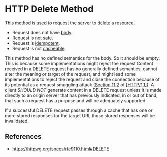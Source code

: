# HTTP Delete Method

This method is used to request the server to delete a resource.

- Request does not have [body](/http/body).
- Request is not [safe](/http/requests/safe).
- Request is [idempotent](/http/requests/idempotent).
- Request is not [cacheable](/http/requests/cacheable).

This method has no defined semantics for the body. So it should be empty. This is because some implementations might reject the request
Content received in a DELETE request has no generally defined semantics, cannot alter the meaning or target of the request, and might lead some implementations to reject the request and close the connection because of its potential as a request smuggling attack ([Section 11.2](https://httpwg.org/specs/rfc9112.html#request.smuggling "Request Smuggling") of [[HTTP/1.1]](https://httpwg.org/specs/rfc9110.html#HTTP11)). A client _SHOULD NOT_ generate content in a DELETE request unless it is made directly to an origin server that has previously indicated, in or out of band, that such a request has a purpose and will be adequately supported.

If a successful DELETE request passes through a cache that has one or more stored responses for the target URI, those stored responses will be invalidated.

## References

- https://httpwg.org/specs/rfc9110.html#DELETE
